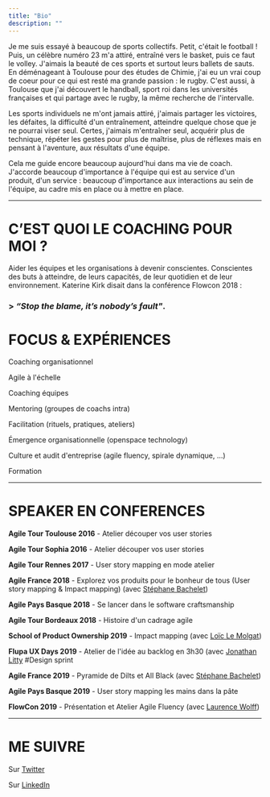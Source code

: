 ```yaml
---
title: "Bio"
description: ""
---
```


Je me suis essayé à beaucoup de sports collectifs. Petit, c'était le football ! Puis, un célèbre numéro 23 m'a attiré, entraîné vers  le basket, puis ce faut le volley. J'aimais la beauté de ces sports et surtout leurs ballets de sauts. En déménageant à Toulouse pour des études de Chimie, j'ai eu un vrai coup de coeur pour ce qui est resté ma grande passion : le rugby. C'est aussi, à Toulouse que j'ai découvert le handball, sport roi dans les universités françaises et qui partage avec le rugby, la même recherche de l'intervalle.

Les sports individuels ne m'ont jamais attiré, j'aimais partager les victoires, les défaites, la difficulté d'un entraînement, atteindre quelque chose que je ne pourrai viser seul. Certes, j'aimais m'entraîner seul, acquérir plus de technique, répéter les gestes pour plus de maîtrise, plus de réflexes mais en pensant à l'aventure, aux résultats d'une équipe.

Cela me guide encore beaucoup aujourd'hui dans ma vie de coach. J'accorde beaucoup d'importance à l'équipe qui est au service d'un produit, d'un service : beaucoup d'importance aux interactions au sein de l'équipe, au cadre mis en place ou à mettre en place.


---


# C’EST QUOI LE COACHING POUR MOI ?
Aider les équipes et les organisations à devenir conscientes. Conscientes des buts à atteindre, de leurs capacités, de leur quotidien et de leur environnement. Katerine Kirk disait dans la conférence Flowcon 2018 : 

### > *“Stop the blame, it’s nobody’s fault"*.



# FOCUS & EXPÉRIENCES
Coaching organisationnel

Agile à l'échelle

Coaching équipes 

Mentoring (groupes de coachs intra) 

Facilitation (rituels, pratiques, ateliers) 

Émergence organisationnelle (openspace technology) 

Culture et audit d'entreprise (agile fluency, spirale dynamique, ...) 

Formation


---


# SPEAKER EN CONFERENCES

**Agile Tour Toulouse 2016** - Atelier découper vos user stories

**Agile Tour Sophia 2016** - Atelier découper vos user stories

**Agile Tour Rennes 2017** - User story mapping en mode atelier

**Agile France 2018** - Explorez vos produits pour le bonheur de tous (User story mapping & Impact mapping) (avec [Stéphane Bachelet](https://www.linkedin.com/in/stephanebachelet/))

**Agile Pays Basque 2018** - Se lancer dans le software craftsmanship

**Agile Tour Bordeaux 2018** - Histoire d'un cadrage agile

**School of Product Ownership 2019** - Impact mapping (avec [Loïc Le Molgat](https://www.linkedin.com/in/loiclemolgat/))

**Flupa UX Days 2019** - Atelier de l'idée au backlog en 3h30 (avec [Jonathan Litty](https://www.linkedin.com/in/jlitty/) #Design sprint

**Agile France 2019** - Pyramide de Dilts et All Black (avec [Stéphane Bachelet](https://www.linkedin.com/in/stephanebachelet/))

**Agile Pays Basque 2019** - User story mapping les mains dans la pâte

**FlowCon 2019** - Présentation et Atelier Agile Fluency (avec [Laurence Wolff](https://www.linkedin.com/in/laurence-wolff-524a261b/))


---


# ME SUIVRE

Sur [Twitter](https://twitter.com/Nils_Back)

Sur [LinkedIn](https://www.linkedin.com/in/nilslesieur/)


